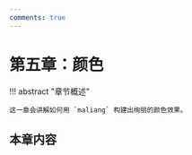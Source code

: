 ```yaml
---
comments: true
---
```


# 第五章：颜色

!!! abstract "章节概述"

    这一章会讲解如何用 `maliang` 构建出绚丽的颜色效果。

## 本章内容
